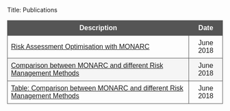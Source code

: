 Title: Publications

<style>
table {
    font-family: arial, sans-serif;
    border-collapse: collapse;
    width: 100%;
}

td, th {
    border: 1px solid #555555;
    text-align: left;
    padding: 8px;
}

th {
    background-color: #555555;
    text-align: center;
    color: white;
}

tr:nth-child(even) {
    background-color: #f5f5f5;
}
</style>

| Description | Date |
|---|:---:|
|[Risk Assessment Optimisation with MONARC](/risk-assessment-optimisation-with-monarc)| June 2018 |
|[Comparison between MONARC and different Risk Management Methods](/comparison-between-monarc-and-different-risk-management-methods)| June 2018 |
|[Table: Comparison between MONARC and different Risk Management Methods](/table-comparison-between-monarc-and-different-risk-management-methods)| June 2018 |
